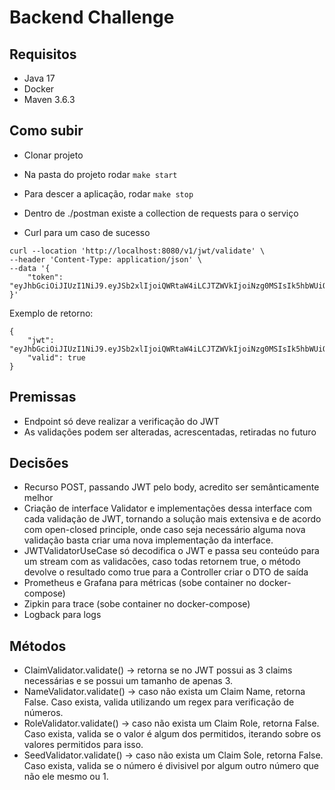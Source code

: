 # Backend Challenge

## Requisitos
- Java 17
- Docker
- Maven 3.6.3

## Como subir
- Clonar projeto
- Na pasta do projeto rodar ```make start```
- Para descer a aplicação, rodar ```make stop```
- Dentro de ./postman existe a collection de requests para o serviço

- Curl para um caso de sucesso
```
curl --location 'http://localhost:8080/v1/jwt/validate' \
--header 'Content-Type: application/json' \
--data '{
    "token": "eyJhbGciOiJIUzI1NiJ9.eyJSb2xlIjoiQWRtaW4iLCJTZWVkIjoiNzg0MSIsIk5hbWUiOiJUb25pbmhvIEFyYXVqbyJ9.QY05sIjtrcJnP533kQNk8QXcaleJ1Q01jWY_ZzIZuAg"
}'
```

Exemplo de retorno:
```
{
    "jwt": "eyJhbGciOiJIUzI1NiJ9.eyJSb2xlIjoiQWRtaW4iLCJTZWVkIjoiNzg0MSIsIk5hbWUiOiJUb25pbmhvIEFyYXVqbyJ9.QY05sIjtrcJnP533kQNk8QXcaleJ1Q01jWY_ZzIZuAg",
    "valid": true
}
```

## Premissas
- Endpoint só deve realizar a verificação do JWT
- As validações podem ser alteradas, acrescentadas, retiradas no futuro

## Decisões
- Recurso POST, passando JWT pelo body, acredito ser semânticamente melhor
- Criação de interface Validator e implementações dessa interface com cada validação de JWT, tornando a solução mais extensiva e de acordo com open-closed principle, onde caso seja necessário alguma nova validação basta criar uma nova implementação da interface.
- JWTValidatorUseCase só decodifica o JWT e passa seu conteúdo para um stream com as validacões, caso todas retornem true, o método devolve o resultado como true para a Controller criar o DTO de saída
- Prometheus e Grafana para métricas (sobe container no docker-compose)
- Zipkin para trace (sobe container no docker-compose)
- Logback para logs

## Métodos
- ClaimValidator.validate() -> retorna se no JWT possui as 3 claims necessárias e se possui um tamanho de apenas 3.
- NameValidator.validate() -> caso não exista um Claim Name, retorna False. Caso exista, valida utilizando um regex para verificação de números.
- RoleValidator.validate() -> caso não exista um Claim Role, retorna False. Caso exista, valida se o valor é algum dos permitidos, iterando sobre os valores permitidos para isso.
- SeedValidator.validate() -> caso não exista um Claim Sole, retorna False. Caso exista, valida se o número é divisivel por algum outro número que não ele mesmo ou 1.
